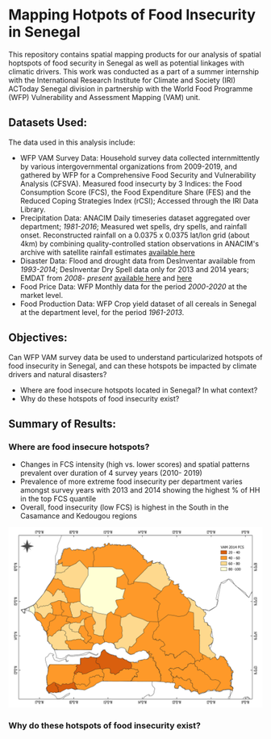 # Mapping Hotpots of Food Insecurity in Senegal
This repository contains spatial mapping products for our analysis of spatial hoptspots of food security in Senegal as well as potential linkages with climatic drivers. This work was conducted as a part of a summer internship with the International Research Institute for Climate and Society (IRI) ACToday Senegal division in partnership with the World Food Programme (WFP) Vulnerability and Assessment Mapping (VAM) unit. 

## Datasets Used: 
The data used in this analysis include:
* WFP VAM Survey Data: Household survey data collected internmittently by various intergovernmental organizations from 2009-2019, and gathered by WFP for a Comprehensive Food Security and Vulnerability Analysis (CFSVA). Measured food insecurty by 3 Indices: the Food Consumption Score (FCS), the Food Expenditure Share (FES) and the Reduced Coping Strategies Index (rCSI); Accessed through the IRI Data Library. 
* Precipitation Data: ANACIM Daily timeseries dataset aggregated over department; *1981-2016*; Measured wet spells, dry spells, and rainfall onset. Reconstructed rainfall on a 0.0375 x 0.0375 lat/lon grid (about 4km) by combining quality-controlled station observations in ANACIM's archive with satellite rainfall estimates [available here](http://213.154.77.59/maproom/Climatology/Climate_Analysis/daily_precip.html)
* Disaster Data: Flood and drought data from DesInventar available from *1993-2014*; DesInventar Dry Spell data only for 2013 and 2014 years; EMDAT from *2008- present* [available here](https://www.desinventar.net/) and [here](https://public.emdat.be/)
* Food Price Data: WFP Monthly data for the period *2000-2020* at the market level.
* Food Production Data: WFP Crop yield dataset of all cereals in Senegal  at the department level, for the period *1961-2013*.

## Objectives: 
Can WFP VAM survey data be used to understand particularized hotspots of food insecurity in Senegal, and can these hotspots be impacted by climate drivers and natural disasters? 
* Where are food insecure hotspots located in Senegal? In what context?
* Why do these hotspots of food insecurity exist? 

## Summary of Results: 
### Where are food insecure hotspots? 
* Changes in FCS intensity (high vs. lower scores) and spatial patterns prevalent over duration of 4 survey years (2010- 2019)
* Prevalence of more extreme food insecurity per department varies amongst survey years with 2013 and 2014 showing the highest % of HH in the top FCS quantile
* Overall, food insecurity (low FCS) is highest in the South in the Casamance and Kedougou regions 

![Alt Text](https://github.com/laurenemahoney/senegal-food-security/blob/main/outputs/figures/Senegal_VAM_2014_FCS_Map_FINAL.png)

### Why do these hotspots of food insecurity exist? 

